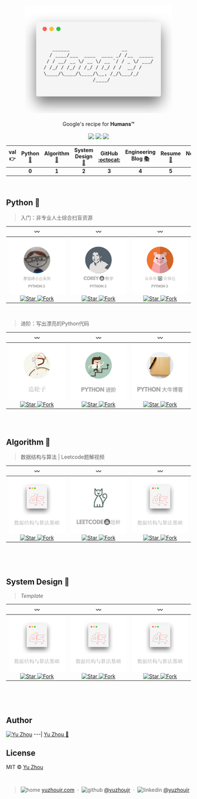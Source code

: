 <h3 style="text-align:center;font-weight: 300;" align="center">
  <img src="/public/img/logo.png" width="400px">
</h3>


<p align="center">
  Google's recipe for <b>Humans™</b>
  <br/>
  <br/>
  <img src="https://forthebadge.com/images/badges/built-with-love.svg" width="87px">
  <img src="https://forthebadge.com/images/badges/made-with-python.svg" width="130px">
  <img src="https://img.shields.io/badge/downloads-0k-yellow.svg?style=flat-square">

</p>

<!-- <p align="center">
<b>Language:</b> <a href="translations/en.md">Chinese</a> | <a href="translations/en.md">English</a>
</p> -->


|val 👉|  Python [:snake:	](#python-:snake:	) | Algorithm [:book: ](#algorithm-:book: ) | System Design [:pencil: ](#sd-:pencil: ) |  GitHub  [:octocat: ](#github-:octocat: ) | Engineering Blog [:books:](#ds-:books:) | Resume [:page_facing_up: ](resume-:page_facing_up: ) | Networking [:goal_net: ](#network-:goal_net: )
| :--------: | :--------: |  :--------: |  :--------: |  :--------: | :---------: | :---------: | :-------: |
|| **0** | **1** | **2** | **3** | **4** | **5** | **6**  |

</br>

<!-- [![GitHub stars](https://img.shields.io/github/stars/Naereen/StrapDown.js.svg?style=social&label=Star&maxAge=2592000)](https://GitHub.com/Naereen/StrapDown.js/stargazers/) -->


<!-- https://github.com/gothinkster/node-express-realworld-example-app -->

## Python :snake:

> 入门：非专业人士综合扫盲资源


| 〰️  | 〰️  | 〰️  |
| :---:         |     :---:      |          :---: |
| [ ![](/public/img/python_caixiaofeng.png)  ![Star](https://img.shields.io/github/stars/michaelliao/learn-python3.svg?style=social&label=Star) ![Fork](https://img.shields.io/github/forks/michaelliao/learn-python3.svg?style=social&label=Fork)](https://www.liaoxuefeng.com/wiki/0014316089557264a6b348958f449949df42a6d3a2e542c000)|  [ ![](/public/img/python_corey.png)  ![Star](https://img.shields.io/github/stars/CoreyMSchafer/code_snippets.svg?style=social&label=Star) ![Fork](https://img.shields.io/github/forks/CoreyMSchafer/code_snippets.svg?style=social&label=Fork)](https://www.youtube.com/watch?v=YYXdXT2l-Gg&list=PL-osiE80TeTt2d9bfVyTiXJA-UTHn6WwU)|  [ ![](/public/img/python_yi.png)  ![Star](https://img.shields.io/github/stars/Yixiaohan/codeparkshare.svg?style=social&label=Star) ![Fork](https://img.shields.io/github/forks/Yixiaohan/codeparkshare.svg?style=social&label=Fork)](https://github.com/Yixiaohan/codeparkshare)

<br/>

> 进阶：写出漂亮的Python代码

| 〰️  | 〰️  | 〰️  |
| :---:         |     :---:      |          :---: |
| [ ![](/public/img/python_zaolunzi.png)  ![Star](https://img.shields.io/github/stars/yuzhoujr/googler.svg?style=social&label=Star) ![Fork](https://img.shields.io/github/forks/yuzhoujr/googler.svg?style=social&label=Fork)](/markdown/zaolunzi.md)|  [ ![](/public/img/python_jinjie.png)  ![Star](https://img.shields.io/github/stars/yuzhoujr/googler.svg?style=social&label=Star) ![Fork](https://img.shields.io/github/forks/yuzhoujr/googler.svg?style=social&label=Fork)](/markdown/python_jinjie.md)|  [ ![](/public/img/python_blog.png)  ![Star](https://img.shields.io/github/stars/yuzhoujr/googler.svg?style=social&label=Star) ![Fork](https://img.shields.io/github/forks/yuzhoujr/googler.svg?style=social&label=Fork)](/markdown/python_jinjie_blog.md)


<br/><br/>



## Algorithm :book:

> 数据结构与算法 | Leetcode题解视频

| 〰️  | 〰️  | 〰️  |
| :---:         |     :---:      |          :---: |
| [ ![](/public/img/ds_logo.png)  ![Star](https://img.shields.io/github/stars/yuzhoujr/googler.svg?style=social&label=Star) ![Fork](https://img.shields.io/github/forks/yuzhoujr/googler.svg?style=social&label=Fork)](/markdown/ds_algo.md)|  [ ![](/public/img/leetcode.png)  ![Star](https://img.shields.io/github/stars/yuzhoujr/leetcode.svg?style=social&label=Star) ![Fork](https://img.shields.io/github/forks/yuzhoujr/leetcode.svg?style=social&label=Fork)](https://www.youtube.com/channel/UC4uu3FX_rHR56utVjl9SMEA)|  [ ![](/public/img/ds_logo.png)  ![Star](https://img.shields.io/github/stars/yuzhoujr/googler.svg?style=social&label=Star) ![Fork](https://img.shields.io/github/forks/yuzhoujr/googler.svg?style=social&label=Fork)](/markdown/python_jinjie_blog.md)

<br/><br/><br/>

## System Design :pencil:

>_Template_

| 〰️  | 〰️  | 〰️  |
| :---:         |     :---:      |          :---: |
| [ ![](/public/img/ds_logo.png)  ![Star](https://img.shields.io/github/stars/yuzhoujr/data_structure.svg?style=social&label=Star) ![Fork](https://img.shields.io/github/forks/yuzhoujr/data_structure.svg?style=social&label=Fork)](https://github.com/gothinkster/node-express-realworld-example-app)|  [ ![](/public/img/ds_logo.png)  ![Star](https://img.shields.io/github/stars/yuzhoujr/data_structure.svg?style=social&label=Star) ![Fork](https://img.shields.io/github/forks/yuzhoujr/data_structure.svg?style=social&label=Fork)](https://github.com/gothinkster/node-express-realworld-example-app)|  [ ![](/public/img/ds_logo.png)  ![Star](https://img.shields.io/github/stars/yuzhoujr/data_structure.svg?style=social&label=Star) ![Fork](https://img.shields.io/github/forks/yuzhoujr/data_structure.svg?style=social&label=Fork)](https://github.com/gothinkster/node-express-realworld-example-app)

<br/><br/><br/>


## Author
[![Yu Zhou](https://avatars3.githubusercontent.com/u/6414741?s=100&v=4)](http://yuzhoujr.com)
---|
[Yu Zhou :rocket:](http://yuzhoujr.com)


## License

MIT © [Yu Zhou](http://yuzhoujr.com)


<br/>

<!-- FOSSA here maybe -->


> ![home](http://yuzhoujr.com/legacy/emoji/home.svg)
[yuzhoujr.com](http://www.yuzhoujr.com) &nbsp;&middot;&nbsp;
> ![github](http://yuzhoujr.com/legacy/emoji/github.svg)  [@yuzhoujr](https://github.com/yuzhoujr) &nbsp;&middot;&nbsp;
> ![linkedin](http://yuzhoujr.com/legacy/emoji/linkedin.svg)  [@yuzhoujr](https://linkedin.com/in/yuzhoujr)
